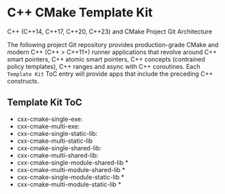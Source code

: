 # C++ CMake Template Kit
C++ (C++14, C++17, C++20, C++23) and CMake Project Git Architecture

The following project Git repository provides production-grade CMake and modern C++ (C++ > C++11+) runner applications
that revolve around C++ smart pointers, C++ atomic smart pointers, C++ concepts (contrained policy templates), C++ ranges
and async with C++ coroutines. Each `Template Kit` ToC entry will provide apps that include the preceding C++ constructs.

## Template Kit ToC

- cxx-cmake-single-exe:
- cxx-cmake-multi-exe:
- cxx-cmake-single-static-lib:
- cxx-cmake-multi-static-lib
- cxx-cmake-single-shared-lib:
- cxx-cmake-multi-shared-lib:
- cxx-cmake-single-module-shared-lib *
- cxx-cmake-multi-module-shared-lib *
- cxx-cmake-single-module-static-lib *
- cxx-cmake-multi-module-static-lib *
